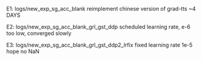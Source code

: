 E1: logs/new_exp_sg_acc_blank
reimplement chinese version of grad-tts
~4 DAYS

E2: logs/new_exp_sg_acc_blank_grl_gst_ddp
scheduled learning rate, e-6 too low, converged slowly


E3: logs/new_exp_sg_acc_blank_grl_gst_ddp2_lrfix
fixed learning rate 1e-5 hope no NaN